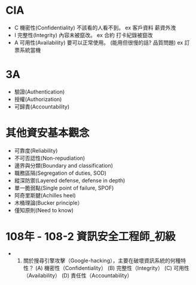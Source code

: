 # CIA
- C 機密性(Confidentiality)
不該看的人看不到。
ex 客戶資料 薪資外洩
- I 完整性(Integrity)
內容未被竄改。
ex 合約 打卡紀錄被竄改
- A 可用性(Availability)
要可以正常使用。 (能用但很慢的話? 品質問題)
ex 訂票系統當機
# 3A

- 驗證(Authentication) 
- 授權(Authorization) 
- 可歸責(Accountability)

# 其他資安基本觀念

- 可靠度(Reliability)
- 不可否認性(Non-repudiation)
- 邊界與分類(Boundary and classification)
- 職務區隔(Segregation of duties, SOD)
- 縱深防禦(Layered defense, defense in depth)
- 單一脆弱點(Single point of failure, SPOF)
- 阿奇里斯腱(Achilles heel)
- 木桶理論(Bucker principle）
- 僅知原則(Need to know)
# 108年 - 108-2 資訊安全工程師_初級
* 1. 關於搜尋引擎攻擊（Google-hacking），主要在破壞資訊系統的何種特性？
  (A) 機密性（Confidentiality）
  (B) 完整性（Integrity）
  (C) 可用性（Availability）
  (D) 責任性（Accountability）
